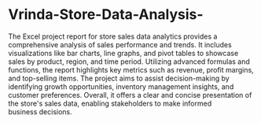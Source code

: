 # Vrinda-Store-Data-Analysis-
The Excel project report for store sales data analytics provides a comprehensive analysis of sales performance and trends. It includes visualizations like bar charts, line graphs, and pivot tables to showcase sales by product, region, and time period. Utilizing advanced formulas and functions, the report highlights key metrics such as revenue, profit margins, and top-selling items. The project aims to assist decision-making by identifying growth opportunities, inventory management insights, and customer preferences. Overall, it offers a clear and concise presentation of the store's sales data, enabling stakeholders to make informed business decisions.
